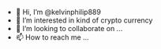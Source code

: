 - 👋 Hi, I’m @kelvinphilip889
- 👀 I’m interested in kind of crypto currency
- 💞️ I’m looking to collaborate on ...
- 📫 How to reach me ...

<!---
kelvinphilip889/kelvinphilip889 is a ✨ special ✨ repository because its `README.md` (this file) appears on your GitHub profile.
You can click the Preview link to take a look at your changes.
--->
